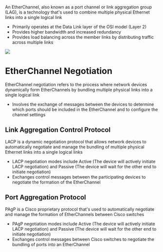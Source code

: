 An EtherChannel, also known as a port channel or link aggregation group (LAG), is a technology that's used to combine multiple physical Ethernet links into a single logical link

* Primarily operates at the Data Link layer of the OSI model (Layer 2)
* Provides higher bandwidth and increased redundancy
* Provides load balancing across the member links by distributing traffic across multiple links

![](https://github.com/JonmarCorpuz/SecondBrain/blob/main/Assets/Whitespace.png)

# EtherChannel Negotiation

EtherChannel negotiation refers to the process where network devices dynamically form EtherChannels by bundling multiple physical links into a single logical link

* Involves the exchange of messages between the devices to determine which ports should be included in the EtherChannel and to configure the channel settings

## Link Aggregation Control Protocol

LACP is a dynamic negotiation protocol that allows network devices to automatically negotiate and manage the bundling of multiple physical Ethernet links into a single logical links

* LACP negotiation modes include Active (The device will actively initiate LACP negotiation) and Passive (The device will wait for the other end to initiate negotiation)
* Exchanges control messages between the participating devices to negotiate the formation of the EtherChannel

## Port Aggregation Protocol
 
PAgP is a Cisco proprietary protocol that's used to automatically negotiate and manage the formation of EtherChannels between Cisco switches

* PAgP negotiation modes include Active (The device will actively initiate LACP negotiation) and Passive (The device will wait for the other end to initiate negotiation)
* Exchanges control messages between Cisco switches to negotiate the bundling of ports into an EtherChannel
